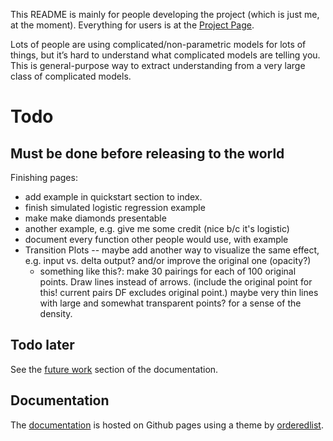 This README is mainly for people developing the project (which is just me, at the moment). Everything for users is at the [Project Page](http://www.davidchudzicki.com/predcomps/).

Lots of people are using complicated/non-parametric models for lots of things, but it’s hard to understand what complicated models are telling you. This is general-purpose way to extract understanding from a very large class of complicated models.

# Todo 

## Must be done before releasing to the world

Finishing pages:
- add example in quickstart section to index.
- finish simulated logistic regression example
- make make diamonds presentable
- another example, e.g. give me some credit (nice b/c it's logistic)
- document every function other people would use, with example
- Transition Plots -- maybe add another way to visualize the same effect, e.g. input vs. delta output? and/or improve the original one (opacity?)
	- something like this?: make 30 pairings for each of 100 original points. Draw lines instead of arrows. (include the original point for this! current pairs DF excludes original point.) maybe very thin lines with large and somewhat transparent points? for a sense of the density. 

## Todo later

See the [future work](http://www.davidchudzicki.com/predcomps/more-future-work.html) section of the documentation.

## Documentation

The [documentation](http://www.davidchudzicki.com/predcomps/) is hosted on Github pages using a theme by [orderedlist](https://github.com/orderedlist).
